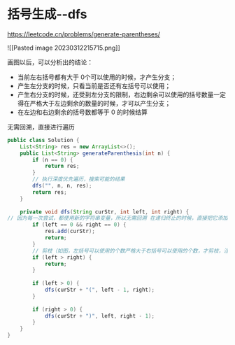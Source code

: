 
# 括号生成--dfs

https://leetcode.cn/problems/generate-parentheses/

![[Pasted image 20230312215715.png]]

画图以后，可以分析出的结论：
- 当前左右括号都有大于 0个可以使用的时候，才产生分支；
- 产生左分支的时候，只看当前是否还有左括号可以使用；
- 产生右分支的时候，还受到左分支的限制，右边剩余可以使用的括号数量一定得在严格大于左边剩余的数量的时候，才可以产生分支；
- 在左边和右边剩余的括号数都等于 0 的时候结算

无需回溯，直接进行遍历
```java
public class Solution { 
    List<String> res = new ArrayList<>();  
    public List<String> generateParenthesis(int n) {  
        if (n == 0) {  
            return res;  
        }  
        // 执行深度优先遍历，搜索可能的结果  
        dfs("", n, n, res);  
        return res;  
    }  
  
    private void dfs(String curStr, int left, int right) {  
// 因为每一次尝试，都使用新的字符串变量，所以无需回溯 在递归终止的时候，直接把它添加到结果集即可
        if (left == 0 && right == 0) {  
            res.add(curStr);  
            return;        
        }  
        // 剪枝（如图，左括号可以使用的个数严格大于右括号可以使用的个数，才剪枝，注意这个细节）  
        if (left > right) {  
            return;  
        }  
  
        if (left > 0) {  
            dfs(curStr + "(", left - 1, right);  
        }  
  
        if (right > 0) {  
            dfs(curStr + ")", left, right - 1);  
        }  
    }  
}
```

